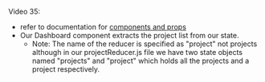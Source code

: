 Video 35:

- refer to documentation for [components and props](https://reactjs.org/docs/components-and-props.html)
- Our Dashboard component extracts the project list from our state.
  - Note: The name of the reducer is specified as "project" not projects although in our projectReducer.js file we have two state objects named "projects" and "project" which holds all the projects and a project respectively.
